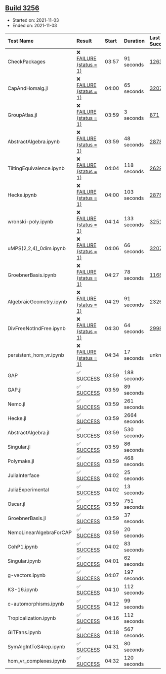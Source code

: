 ## [Build 3256](https://oscarci.mathematik.uni-kl.de/job/oscar-stable/3256/)

* Started on: 2021-11-03
* Ended on: 2021-11-03

| Test Name    | Result | Start | Duration | Last Success | First Failure |
|:-------------|:-------|:------|:---------|:-------------|:--------------|
| CheckPackages | ❌ [FAILURE (status = 1)](https://oscarci.mathematik.uni-kl.de/job/oscar-stable/3256/artifact/logs/build-3256/CheckPackages.log) | 03:57 | 91 seconds | [1263](https://oscarci.mathematik.uni-kl.de/job/oscar-stable/1263/) | [1264](https://oscarci.mathematik.uni-kl.de/job/oscar-stable/1264/) |
| CapAndHomalg.jl | ❌ [FAILURE (status = 1)](https://oscarci.mathematik.uni-kl.de/job/oscar-stable/3256/artifact/logs/build-3256/CapAndHomalg.jl.log) | 04:00 | 65 seconds | [3207](https://oscarci.mathematik.uni-kl.de/job/oscar-stable/3207/) | [3208](https://oscarci.mathematik.uni-kl.de/job/oscar-stable/3208/) |
| GroupAtlas.jl | ❌ [FAILURE (status = 1)](https://oscarci.mathematik.uni-kl.de/job/oscar-stable/3256/artifact/logs/build-3256/GroupAtlas.jl.log) | 03:59 | 3 seconds | [871](https://oscarci.mathematik.uni-kl.de/job/oscar-stable/871/) | [872](https://oscarci.mathematik.uni-kl.de/job/oscar-stable/872/) |
| AbstractAlgebra.ipynb | ❌ [FAILURE (status = 1)](https://oscarci.mathematik.uni-kl.de/job/oscar-stable/3256/artifact/logs/build-3256/AbstractAlgebra.ipynb.log) | 03:59 | 48 seconds | [2878](https://oscarci.mathematik.uni-kl.de/job/oscar-stable/2878/) | [2879](https://oscarci.mathematik.uni-kl.de/job/oscar-stable/2879/) |
| TiltingEquivalence.ipynb | ❌ [FAILURE (status = 1)](https://oscarci.mathematik.uni-kl.de/job/oscar-stable/3256/artifact/logs/build-3256/TiltingEquivalence.ipynb.log) | 04:04 | 118 seconds | [2629](https://oscarci.mathematik.uni-kl.de/job/oscar-stable/2629/) | [2630](https://oscarci.mathematik.uni-kl.de/job/oscar-stable/2630/) |
| Hecke.ipynb | ❌ [FAILURE (status = 1)](https://oscarci.mathematik.uni-kl.de/job/oscar-stable/3256/artifact/logs/build-3256/Hecke.ipynb.log) | 04:00 | 103 seconds | [2878](https://oscarci.mathematik.uni-kl.de/job/oscar-stable/2878/) | [2879](https://oscarci.mathematik.uni-kl.de/job/oscar-stable/2879/) |
| wronski-poly.ipynb | ❌ [FAILURE (status = 1)](https://oscarci.mathematik.uni-kl.de/job/oscar-stable/3256/artifact/logs/build-3256/wronski-poly.ipynb.log) | 04:14 | 133 seconds | [3251](https://oscarci.mathematik.uni-kl.de/job/oscar-stable/3251/) | [3252](https://oscarci.mathematik.uni-kl.de/job/oscar-stable/3252/) |
| uMPS(2,2,4)_0dim.ipynb | ❌ [FAILURE (status = 1)](https://oscarci.mathematik.uni-kl.de/job/oscar-stable/3256/artifact/logs/build-3256/uMPS-2-2-4-_0dim.ipynb.log) | 04:06 | 66 seconds | [3207](https://oscarci.mathematik.uni-kl.de/job/oscar-stable/3207/) | [3208](https://oscarci.mathematik.uni-kl.de/job/oscar-stable/3208/) |
| GroebnerBasis.ipynb | ❌ [FAILURE (status = 1)](https://oscarci.mathematik.uni-kl.de/job/oscar-stable/3256/artifact/logs/build-3256/GroebnerBasis.ipynb.log) | 04:27 | 78 seconds | [1168](https://oscarci.mathematik.uni-kl.de/job/oscar-stable/1168/) | [1169](https://oscarci.mathematik.uni-kl.de/job/oscar-stable/1169/) |
| AlgebraicGeometry.ipynb | ❌ [FAILURE (status = 1)](https://oscarci.mathematik.uni-kl.de/job/oscar-stable/3256/artifact/logs/build-3256/AlgebraicGeometry.ipynb.log) | 04:29 | 91 seconds | [2326](https://oscarci.mathematik.uni-kl.de/job/oscar-stable/2326/) | [2327](https://oscarci.mathematik.uni-kl.de/job/oscar-stable/2327/) |
| DivFreeNotIndFree.ipynb | ❌ [FAILURE (status = 1)](https://oscarci.mathematik.uni-kl.de/job/oscar-stable/3256/artifact/logs/build-3256/DivFreeNotIndFree.ipynb.log) | 04:30 | 64 seconds | [2998](https://oscarci.mathematik.uni-kl.de/job/oscar-stable/2998/) | [2999](https://oscarci.mathematik.uni-kl.de/job/oscar-stable/2999/) |
| persistent_hom_vr.ipynb | ❌ [FAILURE (status = 1)](https://oscarci.mathematik.uni-kl.de/job/oscar-stable/3256/artifact/logs/build-3256/persistent_hom_vr.ipynb.log) | 04:34 | 17 seconds | unknown | unknown |
| GAP | ✅ [SUCCESS](https://oscarci.mathematik.uni-kl.de/job/oscar-stable/3256/artifact/logs/build-3256/GAP.log) | 03:59 | 188 seconds |  |  |
| GAP.jl | ✅ [SUCCESS](https://oscarci.mathematik.uni-kl.de/job/oscar-stable/3256/artifact/logs/build-3256/GAP.jl.log) | 03:59 | 89 seconds |  |  |
| Nemo.jl | ✅ [SUCCESS](https://oscarci.mathematik.uni-kl.de/job/oscar-stable/3256/artifact/logs/build-3256/Nemo.jl.log) | 03:59 | 261 seconds |  |  |
| Hecke.jl | ✅ [SUCCESS](https://oscarci.mathematik.uni-kl.de/job/oscar-stable/3256/artifact/logs/build-3256/Hecke.jl.log) | 03:59 | 2664 seconds |  |  |
| AbstractAlgebra.jl | ✅ [SUCCESS](https://oscarci.mathematik.uni-kl.de/job/oscar-stable/3256/artifact/logs/build-3256/AbstractAlgebra.jl.log) | 03:59 | 530 seconds |  |  |
| Singular.jl | ✅ [SUCCESS](https://oscarci.mathematik.uni-kl.de/job/oscar-stable/3256/artifact/logs/build-3256/Singular.jl.log) | 03:59 | 86 seconds |  |  |
| Polymake.jl | ✅ [SUCCESS](https://oscarci.mathematik.uni-kl.de/job/oscar-stable/3256/artifact/logs/build-3256/Polymake.jl.log) | 03:59 | 468 seconds |  |  |
| JuliaInterface | ✅ [SUCCESS](https://oscarci.mathematik.uni-kl.de/job/oscar-stable/3256/artifact/logs/build-3256/JuliaInterface.log) | 04:02 | 25 seconds |  |  |
| JuliaExperimental | ✅ [SUCCESS](https://oscarci.mathematik.uni-kl.de/job/oscar-stable/3256/artifact/logs/build-3256/JuliaExperimental.log) | 04:02 | 13 seconds |  |  |
| Oscar.jl | ✅ [SUCCESS](https://oscarci.mathematik.uni-kl.de/job/oscar-stable/3256/artifact/logs/build-3256/Oscar.jl.log) | 03:59 | 751 seconds |  |  |
| GroebnerBasis.jl | ✅ [SUCCESS](https://oscarci.mathematik.uni-kl.de/job/oscar-stable/3256/artifact/logs/build-3256/GroebnerBasis.jl.log) | 03:59 | 37 seconds |  |  |
| NemoLinearAlgebraForCAP | ✅ [SUCCESS](https://oscarci.mathematik.uni-kl.de/job/oscar-stable/3256/artifact/logs/build-3256/NemoLinearAlgebraForCAP.log) | 03:59 | 20 seconds |  |  |
| CohP1.ipynb | ✅ [SUCCESS](https://oscarci.mathematik.uni-kl.de/job/oscar-stable/3256/artifact/logs/build-3256/CohP1.ipynb.log) | 04:02 | 83 seconds |  |  |
| Singular.ipynb | ✅ [SUCCESS](https://oscarci.mathematik.uni-kl.de/job/oscar-stable/3256/artifact/logs/build-3256/Singular.ipynb.log) | 04:01 | 62 seconds |  |  |
| g-vectors.ipynb | ✅ [SUCCESS](https://oscarci.mathematik.uni-kl.de/job/oscar-stable/3256/artifact/logs/build-3256/g-vectors.ipynb.log) | 04:07 | 197 seconds |  |  |
| K3-16.ipynb | ✅ [SUCCESS](https://oscarci.mathematik.uni-kl.de/job/oscar-stable/3256/artifact/logs/build-3256/K3-16.ipynb.log) | 04:10 | 112 seconds |  |  |
| c-automorphisms.ipynb | ✅ [SUCCESS](https://oscarci.mathematik.uni-kl.de/job/oscar-stable/3256/artifact/logs/build-3256/c-automorphisms.ipynb.log) | 04:12 | 99 seconds |  |  |
| Tropicalization.ipynb | ✅ [SUCCESS](https://oscarci.mathematik.uni-kl.de/job/oscar-stable/3256/artifact/logs/build-3256/Tropicalization.ipynb.log) | 04:16 | 112 seconds |  |  |
| GITFans.ipynb | ✅ [SUCCESS](https://oscarci.mathematik.uni-kl.de/job/oscar-stable/3256/artifact/logs/build-3256/GITFans.ipynb.log) | 04:18 | 567 seconds |  |  |
| SymAlgIntToS4rep.ipynb | ✅ [SUCCESS](https://oscarci.mathematik.uni-kl.de/job/oscar-stable/3256/artifact/logs/build-3256/SymAlgIntToS4rep.ipynb.log) | 04:31 | 80 seconds |  |  |
| hom_vr_complexes.ipynb | ✅ [SUCCESS](https://oscarci.mathematik.uni-kl.de/job/oscar-stable/3256/artifact/logs/build-3256/hom_vr_complexes.ipynb.log) | 04:32 | 120 seconds |  |  |
